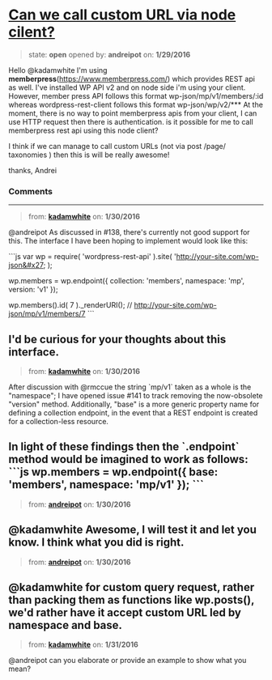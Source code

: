 # [Can we call custom URL via node cilent?](https://github.com/kadamwhite/wordpress-rest-api/issues/140)

> state: **open** opened by: **andreipot** on: **1/29/2016**

Hello @kadamwhite 
I&#x27;m using **memberpress**(https://www.memberpress.com/) which provides REST api as well. I&#x27;ve installed WP API v2 and on node side i&#x27;m using your client.
However, member press API follows this format
wp-json/mp/v1/members/:id
whereas wordpress-rest-client follows this  format
wp-json/wp/v2/***
At the moment, there is no way to point memberpress apis from your client, I can use HTTP request then there is authentication. 
is it possible for me to call memberpress rest api using this node client?

I think if we can manage to call custom URLs (not via post /page/ taxonomies ) then this is will be really awesome!

thanks,
Andrei

### Comments

---
> from: [**kadamwhite**](https://github.com/kadamwhite/wordpress-rest-api/issues/140#issuecomment-177208374) on: **1/30/2016**

@andreipot As discussed in #138, there&#x27;s currently not good support for this. The interface I have been hoping to implement would look like this:

&#x60;&#x60;&#x60;js
var wp = require( &#x27;wordpress-rest-api&#x27; ).site( &#x27;http://your-site.com/wp-json&#x27; );

wp.members = wp.endpoint({
  collection: &#x27;members&#x27;,
  namespace: &#x27;mp&#x27;,
  version: &#x27;v1&#x27;
});

wp.members().id( 7 )._renderURI(); // http://your-site.com/wp-json/mp/v1/members/7
&#x60;&#x60;&#x60;

I&#x27;d be curious for your thoughts about this interface.
---
> from: [**kadamwhite**](https://github.com/kadamwhite/wordpress-rest-api/issues/140#issuecomment-177214466) on: **1/30/2016**

After discussion with @rmccue the string &#x60;mp/v1&#x60; taken as a whole is the &quot;namespace&quot;; I have opened issue #141 to track removing the now-obsolete &quot;version&quot; method. Additionally, &quot;base&quot; is a more generic property name for defining a collection endpoint, in the event that a REST endpoint is created for a collection-less resource.

In light of these findings then the &#x60;.endpoint&#x60; method would be imagined to work as follows:
&#x60;&#x60;&#x60;js
wp.members = wp.endpoint({
  base: &#x27;members&#x27;,
  namespace: &#x27;mp/v1&#x27;
});
&#x60;&#x60;&#x60;
---
> from: [**andreipot**](https://github.com/kadamwhite/wordpress-rest-api/issues/140#issuecomment-177331108) on: **1/30/2016**

@kadamwhite  Awesome, I will test it and let you know.
I think what you did is right.
---
> from: [**andreipot**](https://github.com/kadamwhite/wordpress-rest-api/issues/140#issuecomment-177332270) on: **1/30/2016**

@kadamwhite  for custom query request, rather than packing them as functions like wp.posts(), we&#x27;d rather have it accept custom URL led by namespace and base.
---
> from: [**kadamwhite**](https://github.com/kadamwhite/wordpress-rest-api/issues/140#issuecomment-177438957) on: **1/31/2016**

@andreipot can you elaborate or provide an example to show what you mean?
